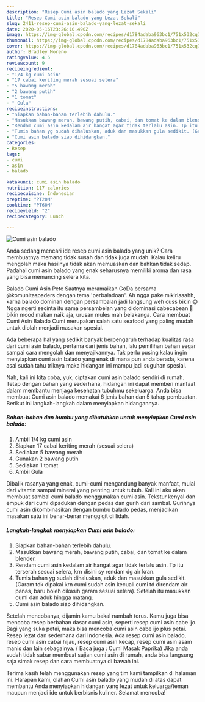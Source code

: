 ```yaml
---
description: "Resep Cumi asin balado yang Lezat Sekali"
title: "Resep Cumi asin balado yang Lezat Sekali"
slug: 2411-resep-cumi-asin-balado-yang-lezat-sekali
date: 2020-05-16T23:26:10.490Z
image: https://img-global.cpcdn.com/recipes/d1784adaba963bc1/751x532cq70/cumi-asin-balado-foto-resep-utama.jpg
thumbnail: https://img-global.cpcdn.com/recipes/d1784adaba963bc1/751x532cq70/cumi-asin-balado-foto-resep-utama.jpg
cover: https://img-global.cpcdn.com/recipes/d1784adaba963bc1/751x532cq70/cumi-asin-balado-foto-resep-utama.jpg
author: Bradley Moreno
ratingvalue: 4.5
reviewcount: 9
recipeingredient:
- "1/4 kg cumi asin"
- "17 cabai keriting merah sesuai selera"
- "5 bawang merah"
- "2 bawang putih"
- "1 tomat"
- " Gula"
recipeinstructions:
- "Siapkan bahan-bahan terlebih dahulu."
- "Masukkan bawang merah, bawang putih, cabai, dan tomat ke dalam blender."
- "Rendam cumi asin kedalam air hangat agar tidak terlalu asin. Tp itu terserah sesuai selera, krn disini sy rendam dg air kran."
- "Tumis bahan yg sudah dihaluskan, aduk dan masukkan gula sedikit. (Garam tdk dipakai krn cumi sudah asin kecuali cumi td direndam air panas, baru boleh dikasih garam sesuai selera). Setelah itu masukkan cumi dan aduk hingga matang."
- "Cumi asin balado siap dihidangkan."
categories:
- Resep
tags:
- cumi
- asin
- balado

katakunci: cumi asin balado 
nutrition: 117 calories
recipecuisine: Indonesian
preptime: "PT20M"
cooktime: "PT60M"
recipeyield: "2"
recipecategory: Lunch

---
```



![Cumi asin balado](https://img-global.cpcdn.com/recipes/d1784adaba963bc1/751x532cq70/cumi-asin-balado-foto-resep-utama.jpg)

Anda sedang mencari ide resep cumi asin balado yang unik? Cara membuatnya memang tidak susah dan tidak juga mudah. Kalau keliru mengolah maka hasilnya tidak akan memuaskan dan bahkan tidak sedap. Padahal cumi asin balado yang enak seharusnya memiliki aroma dan rasa yang bisa memancing selera kita.

Balado Cumi Asin Pete Saatnya meramaikan GoDa bersama @komunitaspaders dengan tema &#39;perbaladoan&#39;. Ah ngga pake mikirlaaahh, karna balado dominan dengan persambalan jadi langsung weh cuss bikin 😋 Ngga ngerti secinta itu sama persambelan yang didominasi cabecabean 🤭 bikin mood makan naik aja, urusan mules mah belakanga. Cara membuat Cumi Asin Balado Cumi merupakan salah satu seafood yang paling mudah untuk diolah menjadi masakan spesial.

Ada beberapa hal yang sedikit banyak berpengaruh terhadap kualitas rasa dari cumi asin balado, pertama dari jenis bahan, lalu pemilihan bahan segar sampai cara mengolah dan menyajikannya. Tak perlu pusing kalau ingin menyiapkan cumi asin balado yang enak di mana pun anda berada, karena asal sudah tahu triknya maka hidangan ini mampu jadi suguhan spesial.


Nah, kali ini kita coba, yuk, ciptakan cumi asin balado sendiri di rumah. Tetap dengan bahan yang sederhana, hidangan ini dapat memberi manfaat dalam membantu menjaga kesehatan tubuhmu sekeluarga. Anda bisa membuat Cumi asin balado memakai 6 jenis bahan dan 5 tahap pembuatan. Berikut ini langkah-langkah dalam menyiapkan hidangannya.

<!--inarticleads1-->

##### Bahan-bahan dan bumbu yang dibutuhkan untuk menyiapkan Cumi asin balado:

1. Ambil 1/4 kg cumi asin
1. Siapkan 17 cabai keriting merah (sesuai selera)
1. Sediakan 5 bawang merah
1. Gunakan 2 bawang putih
1. Sediakan 1 tomat
1. Ambil  Gula


Dibalik rasanya yang enak, cumi-cumi mengandung banyak manfaat, mulai dari vitamin sampai mineral yang penting untuk tubuh. Kali ini aku akan membuat sambal cumi balado menggunakan cumi asin. Tekstur kenyal dan empuk dari cumi dipadukan dengan pedas dan gurih dari sambal. Gurihnya cumi asin dikombinasikan dengan bumbu balado pedas, menjadikan masakan satu ini benar-benar menggigit di lidah. 

<!--inarticleads2-->

##### Langkah-langkah menyiapkan Cumi asin balado:

1. Siapkan bahan-bahan terlebih dahulu.
1. Masukkan bawang merah, bawang putih, cabai, dan tomat ke dalam blender.
1. Rendam cumi asin kedalam air hangat agar tidak terlalu asin. Tp itu terserah sesuai selera, krn disini sy rendam dg air kran.
1. Tumis bahan yg sudah dihaluskan, aduk dan masukkan gula sedikit. (Garam tdk dipakai krn cumi sudah asin kecuali cumi td direndam air panas, baru boleh dikasih garam sesuai selera). Setelah itu masukkan cumi dan aduk hingga matang.
1. Cumi asin balado siap dihidangkan.


Setelah mencobanya, dijamin kamu bakal nambah terus. Kamu juga bisa mencoba resep berbahan dasar cumi asin, seperti resep cumi asin cabe ijo. Bagi yang suka petai, maka bisa mencoba cumi asin cabe ijo plus petai. Resep lezat dan sederhana dari Indonesia. Ada resep cumi asin balado, resep cumi asin cabai hijau, resep cumi asin kecap, resep cumi asin asam manis dan lain sebagainya. ( Baca juga : Cumi Masak Paprika) Jika anda sudah tidak sabar membuat sajian cumi asin di rumah, anda bisa langsung saja simak resep dan cara membuatnya di bawah ini. 

Terima kasih telah menggunakan resep yang tim kami tampilkan di halaman ini. Harapan kami, olahan Cumi asin balado yang mudah di atas dapat membantu Anda menyiapkan hidangan yang lezat untuk keluarga/teman maupun menjadi ide untuk berbisnis kuliner. Selamat mencoba!
